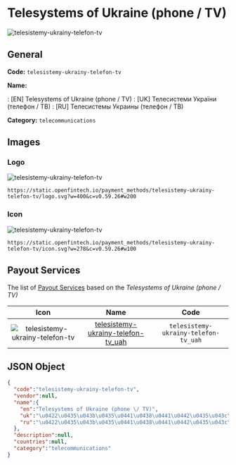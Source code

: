 
# Telesystems of Ukraine (phone / TV) 
![telesistemy-ukrainy-telefon-tv](https://static.openfintech.io/payment_methods/telesistemy-ukrainy-telefon-tv/logo.svg?w=400&c=v0.59.26#w200)  

## General 
**Code:** `telesistemy-ukrainy-telefon-tv` 
 
**Name:** 
 
:	[EN] Telesystems of Ukraine (phone / TV) 
:	[UK] Телесистеми України (телефон / ТВ) 
:	[RU] Телесистемы Украины (телефон / ТВ) 
 
**Category:** `telecommunications` 
 

## Images 

### Logo 
![telesistemy-ukrainy-telefon-tv](https://static.openfintech.io/payment_methods/telesistemy-ukrainy-telefon-tv/logo.svg?w=400&c=v0.59.26#w200)  

```
https://static.openfintech.io/payment_methods/telesistemy-ukrainy-telefon-tv/logo.svg?w=400&c=v0.59.26#w200
```  

### Icon 
![telesistemy-ukrainy-telefon-tv](https://static.openfintech.io/payment_methods/telesistemy-ukrainy-telefon-tv/icon.svg?w=278&c=v0.59.26#w100)  

```
https://static.openfintech.io/payment_methods/telesistemy-ukrainy-telefon-tv/icon.svg?w=278&c=v0.59.26#w100
```  

## Payout Services 
 
The list of [Payout Services](/payout-services/) based on the _Telesystems of Ukraine (phone / TV)_ 

|Icon|Name|Code| 
|:---:|:---:|:---:| 
|![telesistemy-ukrainy-telefon-tv](https://static.openfintech.io/payout_methods/telesistemy-ukrainy-telefon-tv/icon.png?w=278&c=v0.59.26#w40) |[telesistemy-ukrainy-telefon-tv_uah](/payout-services/telesistemy-ukrainy-telefon-tv_uah/)|`telesistemy-ukrainy-telefon-tv_uah`| 
 

## JSON Object 

```json
{
  "code":"telesistemy-ukrainy-telefon-tv",
  "vendor":null,
  "name":{
    "en":"Telesystems of Ukraine (phone \/ TV)",
    "uk":"\u0422\u0435\u043b\u0435\u0441\u0438\u0441\u0442\u0435\u043c\u0438 \u0423\u043a\u0440\u0430\u0457\u043d\u0438 (\u0442\u0435\u043b\u0435\u0444\u043e\u043d \/ \u0422\u0412)",
    "ru":"\u0422\u0435\u043b\u0435\u0441\u0438\u0441\u0442\u0435\u043c\u044b \u0423\u043a\u0440\u0430\u0438\u043d\u044b (\u0442\u0435\u043b\u0435\u0444\u043e\u043d \/ \u0422\u0412)"
  },
  "description":null,
  "countries":null,
  "category":"telecommunications"
}
```  
